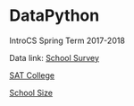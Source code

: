 # DataPython
IntroCS Spring Term 2017-2018

Data link:
[School Survey](https://data.cityofnewyork.us/Education/2010-2011-NYC-School-Survey/mnz3-dyi8)

[SAT College](https://data.cityofnewyork.us/Education/2010-SAT-College-Board-School-Level-Results/zt9s-n5aj)

[School Size](https://data.cityofnewyork.us/Education/2010-2011-Class-Size-School-level-detail/urz7-pzb3)
